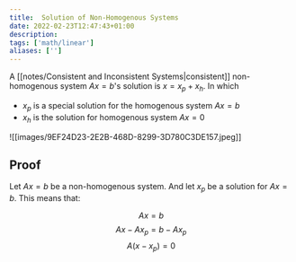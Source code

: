 ```yaml
---
title:  Solution of Non-Homogenous Systems
date: 2022-02-23T12:47:43+01:00
description: 
tags: ['math/linear']
aliases: ['']
---
```

A [[notes/Consistent and Inconsistent Systems|consistent]] non-homogenous system $Ax=b$'s solution is $x=x_p + x_h$. In which 

* $x_p$ is a special solution for the homogenous system $Ax=b$
* $x_h$ is the solution for homogenous system $Ax=0$

![[images/9EF24D23-2E2B-468D-8299-3D780C3DE157.jpeg]]

## Proof

Let $Ax = b$ be a non-homogenous system. And let $x_p$ be a solution for $Ax = b$. This means that:

$$
Ax = b
$$
$$
Ax - Ax_p = b - Ax_p
$$
$$
A(x-x_p) = 0
$$